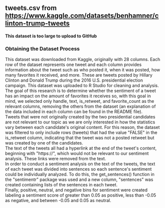 ## tweets.csv from https://www.kaggle.com/datasets/benhamner/clinton-trump-tweets
#### This dataset is too large to upload to GitHub

### Obtaining the Dataset Process
This dataset was downloaded from Kaggle, originally with 28 columns. Each row of the dataset represents one tweet and each column provides information about the tweet such as who posted it, when it was posted, how many favorites it received, and more. These are tweets posted by Hillary Clinton and Donald Trump during the 2016 U.S. presidential election campaign. This dataset was uploaded to R Studio for cleaning and analysis.\
The goal of this research is to determine whether the sentiment of a tweet has an impact on the amount of favorites it receives so, with this goal in mind, we selected only handle, text, is_retweet, and favorite_count as the relevant columns, removing the others from the dataset (an explanation of the data included in each column can be found in the README file).\
Tweets that were not originally created by the two presidential candidates are not relevant to our topic as we are only interested in how the statistics vary between each candidate's original content. For this reason, the dataset was filtered to only include rows (tweets) that had the value "FALSE" in the is_retweet column, indicating that the tweet was not a posted retweet but was created by one of the candidates.\
The text of the tweets all had a hyperlink at the end of the tweet's content, beginning with "https://", which would not be relevant to our sentiment analysis. These links were removed from the text.\
In order to conduct a sentiment analysis on the text of the tweets, the text of each tweet was divided into sentences so each sentence's sentiment could be individually analyzed. To do this, the get_sentences() function in the "sentimentr" package was used and a new column, "sentences" was created containing lists of the sentences in each tweet.\
Finally, positive, neutral, and negative bins for sentiment were created labeling a sentiment score of greater than 0.05 as positive, less than -0.05 as negative, and between -0.05 and 0.05 as neutral.
